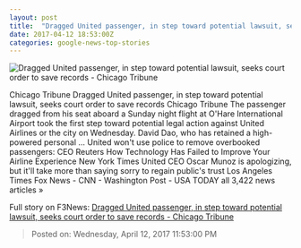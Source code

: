 ```yaml
---
layout: post
title:  "Dragged United passenger, in step toward potential lawsuit, seeks court order to save records - Chicago Tribune"
date: 2017-04-12 18:53:00Z
categories: google-news-top-stories
---
```


![Dragged United passenger, in step toward potential lawsuit, seeks court order to save records - Chicago Tribune](http://www.trbimg.com/img-58ee6b1b/turbine/ct-united-ceo-apology-dragged-passenger-0412-biz-20170412)

Chicago Tribune Dragged United passenger, in step toward potential lawsuit, seeks court order to save records Chicago Tribune The passenger dragged from his seat aboard a Sunday night flight at O'Hare International Airport took the first step toward potential legal action against United Airlines or the city on Wednesday. David Dao, who has retained a high-powered personal ... United won't use police to remove overbooked passengers: CEO Reuters How Technology Has Failed to Improve Your Airline Experience New York Times United CEO Oscar Munoz is apologizing, but it'll take more than saying sorry to regain public's trust Los Angeles Times Fox News - CNN - Washington Post - USA TODAY all 3,422 news articles »


Full story on F3News: [Dragged United passenger, in step toward potential lawsuit, seeks court order to save records - Chicago Tribune](http://www.f3nws.com/n/VddhyF)

> Posted on: Wednesday, April 12, 2017 11:53:00 PM
